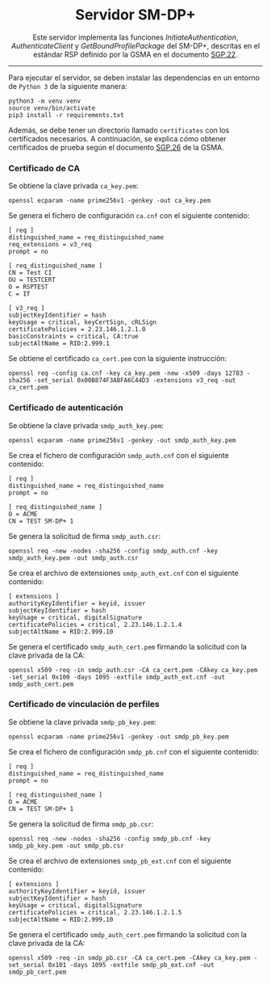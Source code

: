 <p align="center">
   <h1 align="center">Servidor SM-DP+</h1>
</p>

<p align="center">
  Este servidor implementa las funciones <i>InitiateAuthentication</i>, <i>AuthenticateClient</i> y <i>GetBoundProfilePackage</i> del SM-DP+, descritas en el estándar RSP definido por la GSMA en el documento <a href="https://www.gsma.com/solutions-and-impact/technologies/esim/wp-content/uploads/2023/12/SGP.22-v3.1.pdf" target="blank">SGP.22</a>.
</p>

---

Para ejecutar el servidor, se deben instalar las dependencias en un entorno de `Python 3` de la siguiente manera:

```
python3 -m venv venv
source venv/bin/activate
pip3 install -r requirements.txt
```

Además, se debe tener un directorio llamado `certificates` con los certificados necesarios. A continuación, se explica cómo obtener certificados de prueba según el documento <a href="https://www.gsma.com/solutions-and-impact/technologies/esim/wp-content/uploads/2025/01/SGP.26-3.0.2.pdf" target="blank">SGP.26</a> de la GSMA.

### Certificado de CA

Se obtiene la clave privada `ca_key.pem`:
```
openssl ecparam -name prime256v1 -genkey -out ca_key.pem
```

Se genera el fichero de configuración `ca.cnf` con el siguiente contenido:
```
[ req ]
distinguished_name = req_distinguished_name
req_extensions = v3_req
prompt = no

[ req_distinguished_name ]
CN = Test CI
OU = TESTCERT
O = RSPTEST
C = IT

[ v3_req ]
subjectKeyIdentifier = hash
keyUsage = critical, keyCertSign, cRLSign
certificatePolicies = 2.23.146.1.2.1.0
basicConstraints = critical, CA:true
subjectAltName = RID:2.999.1
```

Se obtiene el certificado `ca_cert.pem` con la siguiente instrucción:
```
openssl req -config ca.cnf -key ca_key.pem -new -x509 -days 12783 -sha256 -set_serial 0x00B874F3ABFA6C44D3 -extensions v3_req -out ca_cert.pem
```

### Certificado de autenticación

Se obtiene la clave privada `smdp_auth_key.pem`:
```
openssl ecparam -name prime256v1 -genkey -out smdp_auth_key.pem
```

Se crea el fichero de configuración `smdp_auth.cnf` con el siguiente contenido:
```
[ req ]
distinguished_name = req_distinguished_name
prompt = no

[ req_distinguished_name ]
O = ACME
CN = TEST SM-DP+ 1
```

Se genera la solicitud de firma `smdp_auth.csr`:
```
openssl req -new -nodes -sha256 -config smdp_auth.cnf -key smdp_auth_key.pem -out smdp_auth.csr
```

Se crea el archivo de extensiones `smdp_auth_ext.cnf` con el siguiente contenido:
```
[ extensions ]
authorityKeyIdentifier = keyid, issuer
subjectKeyIdentifier = hash
keyUsage = critical, digitalSignature
certificatePolicies = critical, 2.23.146.1.2.1.4
subjectAltName = RID:2.999.10
```

Se genera el certificado `smdp_auth_cert.pem` firmando la solicitud con la clave privada de la CA:
```
openssl x509 -req -in smdp_auth.csr -CA ca_cert.pem -CAkey ca_key.pem -set_serial 0x100 -days 1095 -extfile smdp_auth_ext.cnf -out smdp_auth_cert.pem
```

### Certificado de vinculación de perfiles

Se obtiene la clave privada `smdp_pb_key.pem`:
```
openssl ecparam -name prime256v1 -genkey -out smdp_pb_key.pem
```

Se crea el fichero de configuración `smdp_pb.cnf` con el siguiente contenido:
```
[ req ]
distinguished_name = req_distinguished_name
prompt = no

[ req_distinguished_name ]
O = ACME
CN = TEST SM-DP+ 1
```

Se genera la solicitud de firma `smdp_pb.csr`:
```
openssl req -new -nodes -sha256 -config smdp_pb.cnf -key smdp_pb_key.pem -out smdp_pb.csr
```

Se crea el archivo de extensiones `smdp_pb_ext.cnf` con el siguiente contenido:
```
[ extensions ]
authorityKeyIdentifier = keyid, issuer
subjectKeyIdentifier = hash
keyUsage = critical, digitalSignature
certificatePolicies = critical, 2.23.146.1.2.1.5
subjectAltName = RID:2.999.10
```

Se genera el certificado `smdp_auth_cert.pem` firmando la solicitud con la clave privada de la CA:
```
openssl x509 -req -in smdp_pb.csr -CA ca_cert.pem -CAkey ca_key.pem -set_serial 0x101 -days 1095 -extfile smdp_pb_ext.cnf -out smdp_pb_cert.pem
```

